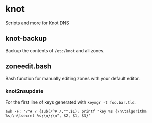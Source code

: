 # knot
Scripts and more for Knot DNS

## knot-backup
Backup the contents of `/etc/knot` and all zones.

## zoneedit.bash
Bash function for manually editing zones with your default editor.

### knot2nsupdate
For the first line of keys generated with `keymgr -t foo.bar.tld`.
```
awk -F: '/^# / {sub(/^# /,"",$1); printf "key %s {\n\talgorithm %s;\n\tsecret %s;\n};\n", $2, $1, $3}'
```
